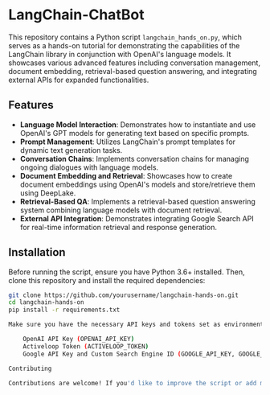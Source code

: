 # LangChain-ChatBot

This repository contains a Python script `langchain_hands_on.py`, which serves as a hands-on tutorial for demonstrating the capabilities of the LangChain library in conjunction with OpenAI's language models. It showcases various advanced features including conversation management, document embedding, retrieval-based question answering, and integrating external APIs for expanded functionalities.

## Features

- **Language Model Interaction**: Demonstrates how to instantiate and use OpenAI's GPT models for generating text based on specific prompts.
- **Prompt Management**: Utilizes LangChain's prompt templates for dynamic text generation tasks.
- **Conversation Chains**: Implements conversation chains for managing ongoing dialogues with language models.
- **Document Embedding and Retrieval**: Showcases how to create document embeddings using OpenAI's models and store/retrieve them using DeepLake.
- **Retrieval-Based QA**: Implements a retrieval-based question answering system combining language models with document retrieval.
- **External API Integration**: Demonstrates integrating Google Search API for real-time information retrieval and response generation.

## Installation

Before running the script, ensure you have Python 3.6+ installed. Then, clone this repository and install the required dependencies:

```bash
git clone https://github.com/yourusername/langchain-hands-on.git
cd langchain-hands-on
pip install -r requirements.txt

Make sure you have the necessary API keys and tokens set as environment variables:

    OpenAI API Key (OPENAI_API_KEY)
    Activeloop Token (ACTIVELOOP_TOKEN)
    Google API Key and Custom Search Engine ID (GOOGLE_API_KEY, GOOGLE_CSE_ID)

Contributing

Contributions are welcome! If you'd like to improve the script or add more examples, please feel free to fork the repository and submit a pull request.
